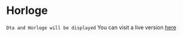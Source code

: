 # Horloge
` Dta and Horloge will be displayed `
You can visit a live version [here](https://wououd.github.io/date/)
